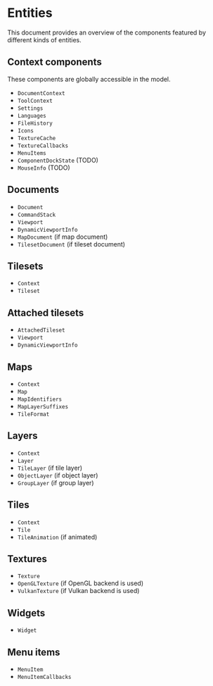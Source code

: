 # Entities

This document provides an overview of the components featured by different kinds of entities.

## Context components

These components are globally accessible in the model.

* `DocumentContext`
* `ToolContext`
* `Settings`
* `Languages`
* `FileHistory`
* `Icons`
* `TextureCache`
* `TextureCallbacks`
* `MenuItems`
* `ComponentDockState` (TODO)
* `MouseInfo` (TODO)

## Documents

* `Document`
* `CommandStack`
* `Viewport`
* `DynamicViewportInfo`
* `MapDocument` (if map document)
* `TilesetDocument` (if tileset document)

## Tilesets

* `Context`
* `Tileset`

## Attached tilesets

* `AttachedTileset`
* `Viewport`
* `DynamicViewportInfo`

## Maps

* `Context`
* `Map`
* `MapIdentifiers`
* `MapLayerSuffixes`
* `TileFormat`

## Layers

* `Context`
* `Layer`
* `TileLayer` (if tile layer)
* `ObjectLayer` (if object layer)
* `GroupLayer` (if group layer)

## Tiles

* `Context`
* `Tile`
* `TileAnimation` (if animated)

## Textures

* `Texture`
* `OpenGLTexture` (if OpenGL backend is used)
* `VulkanTexture` (if Vulkan backend is used)

## Widgets

* `Widget`

## Menu items

* `MenuItem`
* `MenuItemCallbacks`